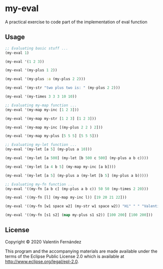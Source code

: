 # my-eval

A practical exercise to code part of the implementation of eval function

## Usage

```clojure
;; Evaluating basic stuff ...
(my-eval 1)                                                                 ; 1

(my-eval '(1 2 3))                                                          ; '(1 2 3)

(my-eval '(my-plus 1 2))                                                    ; 3

(my-eval '(my-plus :a (my-plus 2 2)))                                       ; 5

(my-eval '(my-str "two plus two is: " (my-plus 2 2)))                       ; "two plus two is: 4"

(my-eval '(my-times 3 3 3 10 10))                                           ; 2700

;; Evaluating my-map function ...
(my-eval '(my-map my-inc [1 2 3]))                                          ; [2 3 4]

(my-eval '(my-map my-str [1 2 3] [1 2 3]))                                  ; '("11" "22" "33")

(my-eval '(my-map my-inc [(my-plus 2 2 ) 2]))                               ; [5 5]

(my-eval '(my-map my-plus [5 5 5] [5 5 5]))                                 ; [10 10 10]

;; Evaluating my-let function ...
(my-eval '(my-let [a 5] (my-plus a 10)))                                    ; 15

(my-eval '(my-let [a 500] (my-let [b 500 c 500] (my-plus a b c))))          ; 1500

(my-eval '(my-let [a 4 b 5] (my-map my-inc [a b])))                         ; [5 6]

(my-eval '(my-let [a 5] (my-plus a (my-let [b 5] (my-plus a b)))))          ; 15

;; Evaluating my-fn function ...
(my-eval '((my-fn [a b c] (my-plus a b c)) 50 50 (my-times 2 20)))          ; 140

(my-eval '((my-fn [l] (my-map my-inc l)) [19 20 21 22]))                    ; [20 21 22 23]

(my-eval '((my-fn [w1 space w2] (my-str w1 space w2)) "Hi" " " "Valentin")) ; "Hi Valentin"

(my-eval '((my-fn [s1 s2] (map my-plus s1 s2)) [100 200] [100 200]))        ; [200 400]
```

## License

Copyright © 2020 Valentín Fernández

This program and the accompanying materials are made available under the terms of the Eclipse Public License 2.0 which is available at http://www.eclipse.org/legal/epl-2.0.
